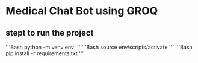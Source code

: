 # Medical Chat Bot using GROQ
 
## stept to run the project
 '''Bash 
      python -m venv env
 '''
 '''Bash 
      source env/scripts/activate
 '''
 '''Bash 
      pip install -r requirements.txt
 '''
